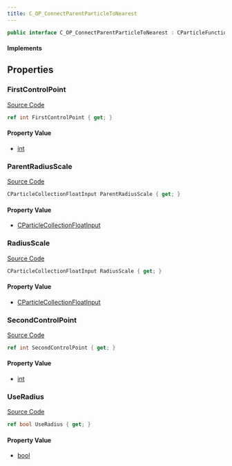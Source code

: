 ```yaml
---
title: C_OP_ConnectParentParticleToNearest
---
```


```csharp
public interface C_OP_ConnectParentParticleToNearest : CParticleFunctionOperator, CParticleFunction, ISchemaClass<CParticleFunction>, ISchemaClass<CParticleFunctionOperator>, ISchemaClass<C_OP_ConnectParentParticleToNearest>, ISchemaField, ISchemaClass, INativeHandle
```

#### Implements

## Properties

### FirstControlPoint

[Source Code](https://github.com/swiftly-solution/swiftlys2/blob/main/managed/src/SwiftlyS2.Generated/Schemas/Interfaces/C_OP_ConnectParentParticleToNearest.cs#L17)

```csharp
ref int FirstControlPoint { get; }
```

#### Property Value

- [int](https://learn.microsoft.com/dotnet/api/system.int32)

### ParentRadiusScale

[Source Code](https://github.com/swiftly-solution/swiftlys2/blob/main/managed/src/SwiftlyS2.Generated/Schemas/Interfaces/C_OP_ConnectParentParticleToNearest.cs#L25)

```csharp
CParticleCollectionFloatInput ParentRadiusScale { get; }
```

#### Property Value

- [CParticleCollectionFloatInput](/docs/api/shared/schemadefinitions/cparticlecollectionfloatinput)

### RadiusScale

[Source Code](https://github.com/swiftly-solution/swiftlys2/blob/main/managed/src/SwiftlyS2.Generated/Schemas/Interfaces/C_OP_ConnectParentParticleToNearest.cs#L23)

```csharp
CParticleCollectionFloatInput RadiusScale { get; }
```

#### Property Value

- [CParticleCollectionFloatInput](/docs/api/shared/schemadefinitions/cparticlecollectionfloatinput)

### SecondControlPoint

[Source Code](https://github.com/swiftly-solution/swiftlys2/blob/main/managed/src/SwiftlyS2.Generated/Schemas/Interfaces/C_OP_ConnectParentParticleToNearest.cs#L19)

```csharp
ref int SecondControlPoint { get; }
```

#### Property Value

- [int](https://learn.microsoft.com/dotnet/api/system.int32)

### UseRadius

[Source Code](https://github.com/swiftly-solution/swiftlys2/blob/main/managed/src/SwiftlyS2.Generated/Schemas/Interfaces/C_OP_ConnectParentParticleToNearest.cs#L21)

```csharp
ref bool UseRadius { get; }
```

#### Property Value

- [bool](https://learn.microsoft.com/dotnet/api/system.boolean)

